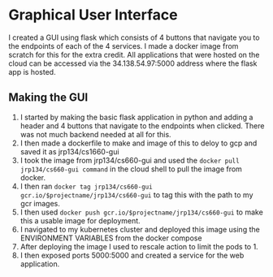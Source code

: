 # Graphical User Interface
I created a GUI using flask which consists of 4 buttons that navigate you to the endpoints of each of the 4 services. I made a docker image from scratch for this for the extra credit. All applications that were hosted on the cloud can be accessed via the 34.138.54.97:5000 address where the flask app is hosted.

## Making the GUI
1. I started by making the basic flask application in python and adding a header and 4 buttons that navigate to the endpoints when clicked. There was not much backend needed at all for this.
2. I then made a dockerfile to make and image of this to deloy to gcp and saved it as jrp134/cs1660-gui 
3. I took the image from jrp134/cs660-gui and used the `docker pull jrp134/cs660-gui command` in the cloud shell to pull the image from docker.
4. I then ran `docker tag jrp134/cs660-gui gcr.io/$projectname/jrp134/cs660-gui` to tag this with the path to my gcr images.
5. I then used `docker push gcr.io/$projectname/jrp134/cs660-gui` to make this a usable image for deployment.
6. I navigated to my kubernetes cluster and deployed this image using the ENVIRONMENT VARIABLES from the docker compose
7. After deploying the image I used to rescale action to limit the pods to 1.
8. I then exposed ports 5000:5000 and created a service for the web application. 
